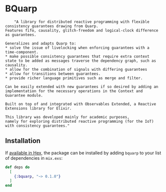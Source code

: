 # BQuarp

		"A library for distributed reactive programming with flexible consistency guarantees drawing from Quarp.
    Features fifo, causality, glitch-freedom and logical-clock difference as guarantees.
   
    Generalizes and adapts Quarp to:
    * solve the issue of livelocking when enforcing guarantees with a time-component.
    * make possible consistency guarantees that require extra context state to be added as messages traverse the dependency graph, such as causality.
    * allow for the combination of signals with differing guarantees
    * allow for transitions between guarantees.
    * provide richer language primitives such as merge and filter.

    Can be easily extended with new guarantees if so desired by adding an implementation for the necessary operations in the Context and Guarantee module.

    Built on top of and integrated with Observables Extended, a Reactive Extensions library for Elixir.

    This library was developed mainly for academic purposes, 
    namely for exploring distributed reactive programming (for the IoT) with consistency guarantees."

## Installation

If [available in Hex](https://hex.pm/docs/publish), the package can be installed
by adding `bquarp` to your list of dependencies in `mix.exs`:

```elixir
def deps do
  [
    {:bquarp, "~> 0.1.0"}
  ]
end
```